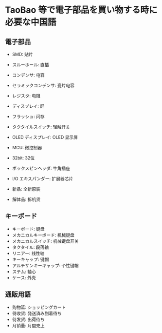 # TaoBao 等で電子部品を買い物する時に必要な中国語

## 電子部品

- SMD: 贴片
- スルーホール: 直插
- コンデンサ: 电容
- セラミックコンデンサ: 瓷片电容
- レジスタ: 电阻
- ディスプレイ: 屏
- フラッシュ: 闪存
- タクタイルスイッチ: 轻触开关
- OLED ディスプレイ: OLED 显示屏
- MCU: 微控制器
- 32bit: 32位
- ボックスピンヘッダ: 牛角插座
- I/O エキスパンダー: 扩展器芯片

- 新品: 全新原装
- 解体品: 拆机货

## キーボード

- キーボード: 键盘
- メカニカルキーボード: 机械键盘
- メカニカルスイッチ: 机械键盘开关
- タクタイル: 段落轴
- リニアー: 线性轴
- キーキャップ: 键帽
- アルチザンキーキャップ: 个性键帽
- ステム: 轴心
- ケース: 外壳

## 通販用語

- 购物篮: ショッピングカート
- 待收货: 発送済み到着待ち
- 待发货: 出荷待ち
- 月销量: 月間売上

